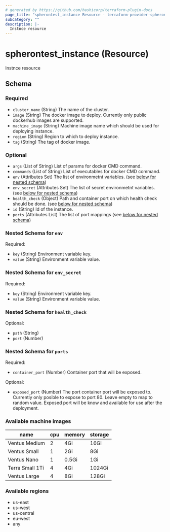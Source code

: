 ```yaml
---
# generated by https://github.com/hashicorp/terraform-plugin-docs
page_title: "spherontest_instance Resource - terraform-provider-spherontest"
subcategory: ""
description: |-
  Instnce resource
---
```


# spherontest_instance (Resource)

Instnce resource



<!-- schema generated by tfplugindocs -->
## Schema

### Required

- `cluster_name` (String) The name of the cluster.
- `image` (String) The docker image to deploy. Currently only public dockerhub images are supported.
- `machine_image` (String) Machine image name which should be used for deploying instance.
- `region` (String) Region to which to deploy instance.
- `tag` (String) The tag of docker image.

### Optional

- `args` (List of String) List of params for docker CMD command.
- `commands` (List of String) List of executables for docker CMD command.
- `env` (Attributes Set) The list of environmetnt variables. (see [below for nested schema](#nestedatt--env))
- `env_secret` (Attributes Set) The list of secret environmetnt variables. (see [below for nested schema](#nestedatt--env_secret))
- `health_check` (Object) Path and container port on which health check should be done. (see [below for nested schema](#nestedatt--health_check))
- `id` (String) Id of the instance.
- `ports` (Attributes List) The list of port mappings (see [below for nested schema](#nestedatt--ports))

<a id="nestedatt--env"></a>
### Nested Schema for `env`

Required:

- `key` (String) Environment variable key.
- `value` (String) Environment variable value.


<a id="nestedatt--env_secret"></a>
### Nested Schema for `env_secret`

Required:

- `key` (String) Environment variable key.
- `value` (String) Environment variable value.


<a id="nestedatt--health_check"></a>
### Nested Schema for `health_check`

Optional:

- `path` (String)
- `port` (Number)


<a id="nestedatt--ports"></a>
### Nested Schema for `ports`

Required:

- `container_port` (Number) Container port that will be exposed.

Optional:

- `exposed_port` (Number) The port container port will be exposed to. Currently only posible to expose to port 80. Leave empty to map to random value. Exposed port will be know and available for use after the deployment.

### Available machine images

| name            | cpu | memory | storage |
|-----------------|-----|--------|---------|
| Ventus Medium   | 2   | 4Gi    | 16Gi    |
| Ventus Small    | 1   | 2Gi    | 8Gi     |
| Ventus Nano     | 1   | 0.5Gi  | 1Gi     |
| Terra Small 1Ti | 4   | 4Gi    | 1024Gi  |
| Ventus Large    | 4   | 8Gi    | 128Gi   |

### Available regions
- us-east
- us-west
- us-central
- eu-west
- any

